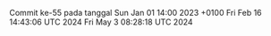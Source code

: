 Commit ke-55 pada tanggal Sun Jan 01 14:00 2023 +0100
Fri Feb 16 14:43:06 UTC 2024
Fri May  3 08:28:18 UTC 2024
